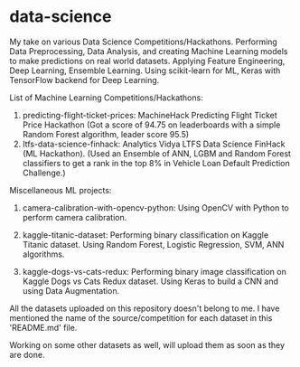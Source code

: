 # data-science 
My take on various Data Science Competitions/Hackathons. Performing Data Preprocessing, Data Analysis, and creating Machine Learning models to make predictions on real world datasets. Applying Feature Engineering, Deep Learning, Ensemble Learning.
Using scikit-learn for ML, Keras with TensorFlow backend for Deep Learning.

List of Machine Learning Competitions/Hackathons:
1) predicting-flight-ticket-prices: MachineHack Predicting Flight Ticket Price Hackathon (Got a score of 94.75 on leaderboards with a simple Random Forest algorithm, leader score 95.5) 
2) ltfs-data-science-finhack: Analytics Vidya LTFS Data Science FinHack (ML Hackathon). (Used an Ensemble of ANN, LGBM and 
Random Forest classifiers to get a rank in the top 8% in Vehicle Loan Default Prediction Challenge.)



Miscellaneous ML projects:
1) camera-calibration-with-opencv-python: Using OpenCV with Python to perform camera calibration. 

2) kaggle-titanic-dataset: Performing binary classification on Kaggle Titanic dataset. Using Random Forest, Logistic Regression, SVM, ANN algorithms. 

3) kaggle-dogs-vs-cats-redux: Performing binary image classification on Kaggle Dogs vs Cats Redux dataset. Using Keras to build a CNN and using Data Augmentation.



All the datasets uploaded on this repository doesn't belong to me. I have mentioned the name of the source/competition for each dataset in this 'README.md' file. 

Working on some other datasets as well, will upload them as soon as they are done. 

